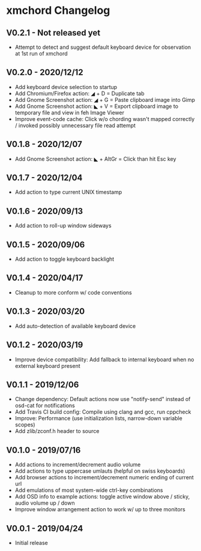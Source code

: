 xmchord Changelog
=================

V0.2.1 - Not released yet
-------------------------
* Attempt to detect and suggest default keyboard device for observation at 1st run of xmchord

V0.2.0 - 2020/12/12
-------------------
* Add keyboard device selection to startup
* Add Chromium/Firefox action: ◢ + D = Duplicate tab
* Add Gnome Screenshot action: ◢ + G = Paste clipboard image into Gimp
* Add Gnome Screenshot action: ◣ + V = Export clipboard image to temporary file and view in feh Image Viewer
* Improve event-code cache: Click w/o chording wasn't mapped correctly / invoked possibly unnecessary file read attempt

V0.1.8 - 2020/12/07
-------------------
* Add Gnome Screenshot action: ◣ + AltGr = Click than hit Esc key

V0.1.7 - 2020/12/04
-------------------
* Add action to type current UNIX timestamp

V0.1.6 - 2020/09/13
-------------------
* Add action to roll-up window sideways

V0.1.5 - 2020/09/06
-------------------
* Add action to toggle keyboard backlight

V0.1.4 - 2020/04/17
-------------------
* Cleanup to more conform w/ code conventions

V0.1.3 - 2020/03/20
-------------------
* Add auto-detection of available keyboard device

V0.1.2 - 2020/03/19
-------------------
* Improve device compatibility: Add fallback to internal keyboard when no external keyboard present

V0.1.1 - 2019/12/06
-------------------
* Change dependency: Default actions now use "notify-send" instead of osd-cat for notifications
* Add Travis CI build config: Compile using clang and gcc, run cppcheck
* Improve: Performance (use initialization lists, narrow-down variable scopes)
* Add zlib/zconf.h header to source

V0.1.0 - 2019/07/16
-------------------
* Add actions to increment/decrement audio volume
* Add actions to type uppercase umlauts (helpful on swiss keyboards)  
* Add browser actions to increment/decrement numeric ending of current url  
* Add emulations of most system-wide ctrl-key combinations  
* Add OSD info to example actions: toggle active window above / sticky, audio volume up / down  
* Improve window arrangement action to work w/ up to three monitors 

V0.0.1 - 2019/04/24
-------------------
* Initial release
